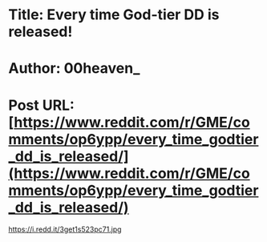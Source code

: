 # Title: Every time God-tier DD is released!
# Author: 00heaven_
# Post URL: [https://www.reddit.com/r/GME/comments/op6ypp/every_time_godtier_dd_is_released/](https://www.reddit.com/r/GME/comments/op6ypp/every_time_godtier_dd_is_released/)


https://i.redd.it/3get1s523pc71.jpg